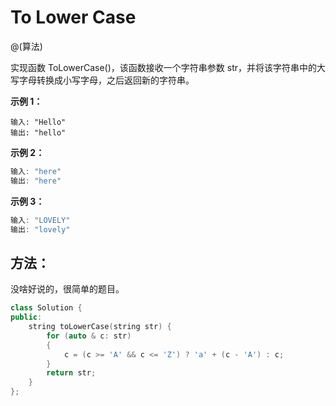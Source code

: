 # To Lower Case

@(算法)

实现函数 ToLowerCase()，该函数接收一个字符串参数 str，并将该字符串中的大写字母转换成小写字母，之后返回新的字符串。

**示例 1：**
```powshell
输入: "Hello"
输出: "hello"
```

**示例 2：**
```powershell
输入: "here"
输出: "here"
```

**示例 3：**
```powershell
输入: "LOVELY"
输出: "lovely"
```

## 方法：

没啥好说的，很简单的题目。

```cpp
class Solution {
public:
    string toLowerCase(string str) {
        for (auto & c: str)
        {
            c = (c >= 'A' && c <= 'Z') ? 'a' + (c - 'A') : c;
        }
        return str;
    }
};
```
